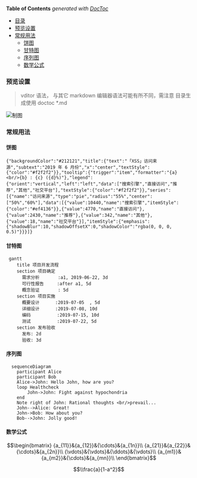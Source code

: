 <!-- START doctoc generated TOC please keep comment here to allow auto update -->
<!-- DON'T EDIT THIS SECTION, INSTEAD RE-RUN doctoc TO UPDATE -->
**Table of Contents**  *generated with [DocToc](https://github.com/thlorenz/doctoc)*

- [目录](#%E7%9B%AE%E5%BD%95)
- [预览设置](#%E9%A2%84%E8%A7%88%E8%AE%BE%E7%BD%AE%5E1)
- [常规用法](#%E5%B8%B8%E8%A7%84%E7%94%A8%E6%B3%95)
  - [饼图](#%E9%A5%BC%E5%9B%BE)
  - [甘特图](#%E7%94%98%E7%89%B9%E5%9B%BE)
  - [序列图](#%E5%BA%8F%E5%88%97%E5%9B%BE)
  - [数学公式](#%E6%95%B0%E5%AD%A6%E5%85%AC%E5%BC%8F)

<!-- END doctoc generated TOC please keep comment here to allow auto update -->


### 预览设置

> vditor 语法， 与其它 markdown 编辑器语法可能有所不同，需注意
> 目录生成使用 doctoc *.md


![制图](https://easystock.oss-cn-hangzhou.aliyuncs.com/20c227165a52440b84d8a31f24e08ca4.png)

### 常规用法

#### 饼图

```echarts
{"backgroundColor":"#212121","title":{"text":"「XSS」访问来源","subtext":"2019 年 6 月份","x":"center","textStyle":{"color":"#f2f2f2"}},"tooltip":{"trigger":"item","formatter":"{a} <br/>{b} : {c} ({d}%)"},"legend":{"orient":"vertical","left":"left","data":["搜索引擎","直接访问","推荐","其他","社交平台"],"textStyle":{"color":"#f2f2f2"}},"series":[{"name":"访问来源","type":"pie","radius":"55%","center":["50%","60%"],"data":[{"value":10440,"name":"搜索引擎","itemStyle":{"color":"#ef4136"}},{"value":4770,"name":"直接访问"},{"value":2430,"name":"推荐"},{"value":342,"name":"其他"},{"value":18,"name":"社交平台"}],"itemStyle":{"emphasis":{"shadowBlur":10,"shadowOffsetX":0,"shadowColor":"rgba(0, 0, 0, 0.5)"}}}]}
```

#### 甘特图

```mermaid
 gantt
    title 项目开发流程
    section 项目确定
      需求分析       :a1, 2019-06-22, 3d
      可行性报告     :after a1, 5d
      概念验证       : 5d
    section 项目实施
      概要设计      :2019-07-05  , 5d
      详细设计      :2019-07-08, 10d
      编码          :2019-07-15, 10d
      测试          :2019-07-22, 5d
    section 发布验收
      发布: 2d
      验收: 3d
```

#### 序列图

```mermaid
  sequenceDiagram
    participant Alice
    participant Bob
    Alice->John: Hello John, how are you?
    loop Healthcheck
        John->John: Fight against hypochondria
    end
    Note right of John: Rational thoughts <br/>prevail...
    John-->Alice: Great!
    John->Bob: How about you?
    Bob-->John: Jolly good!
```

#### 数学公式
$$\begin{bmatrix}
{a_{11}}&{a_{12}}&{\cdots}&{a_{1n}}\\
{a_{21}}&{a_{22}}&{\cdots}&{a_{2n}}\\
{\vdots}&{\vdots}&{\ddots}&{\vdots}\\
{a_{m1}}&{a_{m2}}&{\cdots}&{a_{mn}}\\
\end{bmatrix}$$

$$\\frac{a}{1-a^2}$$

